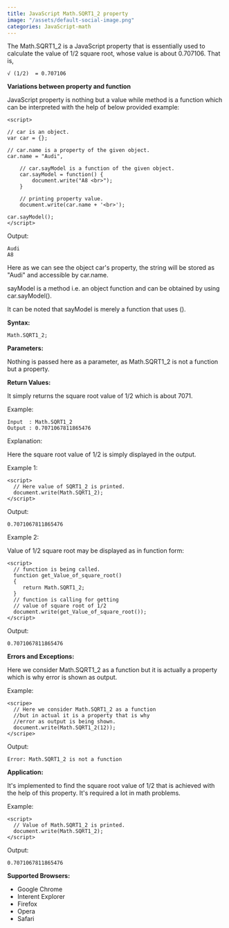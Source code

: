```yaml
---
title: JavaScript Math.SQRT1_2 property
image: "/assets/default-social-image.png"
categories: JavaScript-math
---
```


The Math.SQRT1_2 is a JavaScript property that is essentially used to calculate the value of 1/2 square root, whose value is about 0.707106. That is,

`√ (1/2)  = 0.707106`

**Variations between property and function**

JavaScript property is nothing but a value while method is a function which can be interpreted with the help of below provided example:

```
<script>  
  
// car is an object.  
var car = {};  
  
// car.name is a property of the given object.  
car.name = "Audi",  
  
    // car.sayModel is a function of the given object.  
    car.sayModel = function() {  
        document.write("A8 <br>");  
    }  
                  
    // printing property value.  
    document.write(car.name + '<br>');  
                  
car.sayModel();      
</script>  
```

Output:

```
Audi
A8
```

Here as we can see the object car's property, the string will be stored as "Audi" and accessible by car.name.

sayModel is a method i.e. an object function and can be obtained by using car.sayModel().

It can be noted that sayModel is merely a function that uses ().

**Syntax:**

`Math.SQRT1_2;`

**Parameters:**

Nothing is passed here as a parameter, as Math.SQRT1_2 is not a function but a property.

**Return Values:**

It simply returns the square root value of 1/2 which is about 7071.

Example:

```
Input  : Math.SQRT1_2
Output : 0.7071067811865476
```

Explanation:

Here the square root value of 1/2 is simply displayed in the output.

Example 1:

```
<script> 
  // Here value of SQRT1_2 is printed. 
  document.write(Math.SQRT1_2); 
</script> 
```

Output:

`0.7071067811865476`

Example 2:

Value of 1/2 square root may be displayed as in function form:

```
<script> 
  // function is being called. 
  function get_Value_of_square_root() 
  { 
     return Math.SQRT1_2; 
  } 
  // function is calling for getting 
  // value of square root of 1/2 
  document.write(get_Value_of_square_root()); 
</script> 
```

Output:

`0.7071067811865476`

**Errors and Exceptions:**

Here we consider Math.SQRT1_2 as a function but it is actually a property which is why error is shown as output.

Example:

```
<scripe> 
  // Here we consider Math.SQRT1_2 as a function 
  //but in actual it is a property that is why  
  //error as output is being shown. 
  document.write(Math.SQRT1_2(12)); 
</scripe> 
```

Output:

`Error: Math.SQRT1_2 is not a function`

**Application:**

It's implemented to find the square root value of 1/2 that is achieved with the help of this property. It's required a lot in math problems.

Example:

```
<script> 
  // Value of Math.SQRT1_2 is printed. 
  document.write(Math.SQRT1_2); 
</script> 
```

Output:

`0.7071067811865476`

**Supported Browsers:**

* Google Chrome
* Interent Explorer
* Firefox
* Opera
* Safari